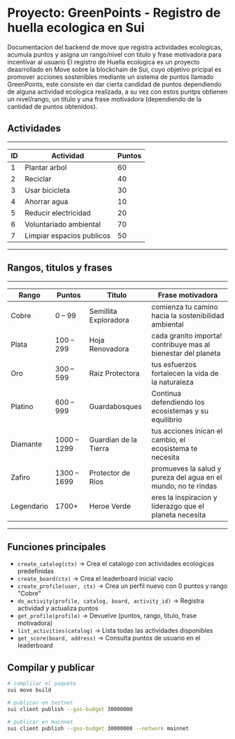 # Proyecto: GreenPoints - Registro de huella ecologica en Sui

Documentacion del backend de move que registra actividades ecologicas, acumula puntos y asigna un rango/nivel con titulo y frase motivadora para incentivar al usuario
El registro de Huella ecologica es un proyecto deasrrollado en Move sobre la blockchain de Sui, cuyo objetivo pricipal es promover acciones sostenibles mediante un sistema de puntos llamado GreenPoints, este consiste en dar cierta candidad de puntos dependiendo de alguna actividad ecologica realizada, a su vez con estos puntps obtienen un nivel/rango, un titulo y una frase motivadora (dependiendo de la cantidad de puntos obtenidos).

## Actividades

--------------------------------------------
| ID | Actividad                  | Puntos |
|----|----------------------------|--------|
| 1  | Plantar arbol              | 60     |
| 2  | Reciclar                   | 40     |
| 3  | Usar bicicleta             | 30     |
| 4  | Ahorrar agua               | 10     |
| 5  | Reducir electricidad       | 20     |
| 6  | Voluntariado ambiental     | 70     |
| 7  | Limpiar espacios publicos  | 50     |
--------------------------------------------

## Rangos, titulos y frases

-------------------------------------------------------------------------------------------------------------------------
| Rango      | Puntos        | Titulo                  | Frase motivadora                                               |
|------------|---------------|-------------------------|----------------------------------------------------------------|
| Cobre      | 0 – 99        | Semillita Exploradora   | comienza tu camino hacia la sostenibilidad ambiental           |
| Plata      | 100 – 299     | Hoja Renovadora         | cada granito importa! contribuye mas al bienestar del planeta  |
| Oro        | 300 – 599     | Raiz Protectora         | tus esfuerzos fortalecen la vida de la naturaleza              |
| Platino    | 600 – 999     | Guardabosques           | Continua defendiendo los ecosistemas y su equilibrio           |
| Diamante   | 1000 – 1299   | Guardian de la Tierra   | tus acciones inican el cambio, el ecosistema te necesita       |
| Zafiro     | 1300 – 1699   | Protector de Rios       | promueves la salud y pureza del agua en el mundo, no te rindas |
| Legendario | 1700+         | Heroe Verde             | eres la inspiracion y liderazgo que el planeta necesita        |
-------------------------------------------------------------------------------------------------------------------------

## Funciones principales

- `create_catalog(ctx)` → Crea el catalogo con actividades ecologicas predefinidas
- `create_board(ctx)` → Crea el leaderboard inicial vacio  
- `create_profile(user, ctx)` → Crea un perfil nuevo con 0 puntos y rango "Cobre"
- `do_activity(profile, catalog, board, activity_id)` → Registra actividad y actualiza puntos
- `get_profile(profile)` → Devuelve (puntos, rango, titulo, frase motivadora)
- `list_activities(catalog)` → Lista todas las actividades disponibles
- `get_score(board, address)` → Consulta puntos de usuario en el leaderboard

## Compilar y publicar

```bash
# complilar el paquete
sui move build

# publicar en testnet
sui client publish --gas-budget 30000000

# publicar en mainnet
sui client publish --gas-budget 30000000 --network mainnet
